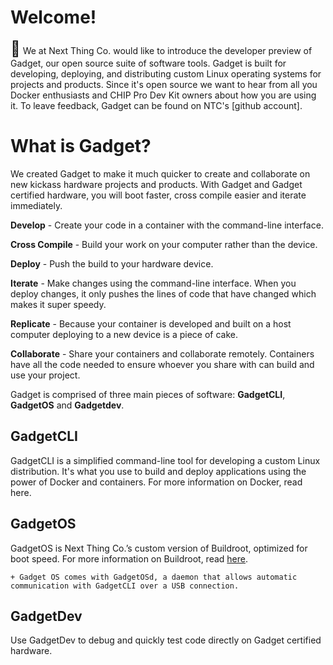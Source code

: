 # Welcome!

<span style="font-size: 24px">&#128226;</span> We at Next Thing Co. would like to introduce the developer preview of Gadget, our open source suite of software tools. Gadget is built for developing, deploying, and distributing custom Linux operating systems for projects and products. Since it's open source we want to hear from all you Docker enthusiasts and CHIP Pro Dev Kit owners about how you are using it. To leave feedback, Gadget can be found on NTC's [github account]. 

# What is Gadget?

We created Gadget to make it much quicker to create and collaborate on new kickass hardware projects and products. With Gadget and Gadget certified hardware, you will boot faster, cross compile easier and iterate immediately.

**Develop** - Create your code in a container with the command-line interface.

**Cross Compile** - Build your work on your computer rather than the device.

**Deploy** - Push the build to your hardware device.

**Iterate** - Make changes using the command-line interface. When you deploy changes, it only pushes the lines of code that have changed which makes it super speedy.

**Replicate** - Because your container is developed and built on a host computer deploying to a new device is a piece of cake.

**Collaborate** - Share your containers and collaborate remotely. Containers have all the code needed to ensure whoever you share with can build and use your project.

Gadget is comprised of three main pieces of software: **GadgetCLI**, **GadgetOS** and **Gadgetdev**. 

## GadgetCLI

GadgetCLI is a simplified command-line tool for developing a custom Linux distribution. It's what you use to build and deploy applications using the power of Docker and containers. For more information on Docker, read here.
     
## GadgetOS

GadgetOS is Next Thing Co.’s custom version of Buildroot, optimized for boot speed. For more information on Buildroot, read [here](https://buildroot.org/). 

	+ Gadget OS comes with GadgetOSd, a daemon that allows automatic communication with GadgetCLI over a USB connection.

## GadgetDev

Use GadgetDev to debug and quickly test code directly on Gadget certified hardware.


	




